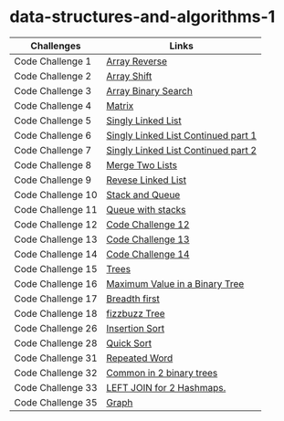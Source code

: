 

# data-structures-and-algorithms-1

Challenges | Links
---------- | ------
Code Challenge 1 | [Array Reverse](https://github.com/401-advanced-javascript-Anolla/data-structures-and-algorithms-1/pull/1)
Code Challenge 2 | [Array Shift](https://github.com/401-advanced-javascript-Anolla/data-structures-and-algorithms-1/pull/2) 
Code Challenge 3 | [Array Binary Search](https://github.com/401-advanced-javascript-Anolla/data-structures-and-algorithms-1/pull/3)
Code Challenge 4 | [Matrix](https://docs.google.com/spreadsheets/d/1Tj5chS-pZ5IycOafbB336T6LvghVpM_MJpU_4QPynww/edit#gid=0)
Code Challenge 5 | [Singly Linked List](https://github.com/401-advanced-javascript-Anolla/data-structures-and-algorithms-1/pull/5)
Code Challenge 6 | [Singly Linked List Continued part 1](https://github.com/401-advanced-javascript-Anolla/data-structures-and-algorithms-1/pull/7)
Code Challenge 7 | [Singly Linked List Continued part 2](https://github.com/401-advanced-javascript-Anolla/data-structures-and-algorithms-1/pull/8)
Code Challenge 8 | [Merge Two Lists](https://github.com/401-advanced-javascript-Anolla/data-structures-and-algorithms-1/pull/9)
Code Challenge 9 | [Revese Linked List](https://github.com/401-advanced-javascript-Anolla/data-structures-and-algorithms-1/pull/10)
Code Challenge 10 | [Stack and Queue](https://github.com/401-advanced-javascript-Anolla/data-structures-and-algorithms-1/pull/11)
Code Challenge 11 | [Queue with stacks](https://github.com/401-advanced-javascript-Anolla/data-structures-and-algorithms-1/pull/12)
Code Challenge 12 | [Code Challenge 12](https://github.com/401-advanced-javascript-Anolla/data-structures-and-algorithms-1/pull/14)
Code Challenge 13 | [Code Challenge 13](https://github.com/401-advanced-javascript-Anolla/data-structures-and-algorithms-1/pull/13)
Code Challenge 14 | [Code Challenge 14]()
Code Challenge 15 | [Trees](https://github.com/401-advanced-javascript-Anolla/data-structures-and-algorithms-1/pull/15)
Code Challenge 16 | [Maximum Value in a Binary Tree](https://github.com/401-advanced-javascript-Anolla/data-structures-and-algorithms-1/pull/18)
Code Challenge 17 | [Breadth first](https://github.com/401-advanced-javascript-Anolla/data-structures-and-algorithms-1/pull/17)
Code Challenge 18 | [fizzbuzz Tree](https://github.com/401-advanced-javascript-Anolla/data-structures-and-algorithms-1/pull/16)
Code Challenge 26 | [Insertion Sort](https://github.com/401-advanced-javascript-Anolla/data-structures-and-algorithms-1/pull/19)
Code Challenge 28 | [Quick Sort](https://github.com/401-advanced-javascript-Anolla/data-structures-and-algorithms-1/pull/21)
Code Challenge 31 | [Repeated Word](https://github.com/401-advanced-javascript-Anolla/data-structures-and-algorithms-1/pull/23)
Code Challenge 32 | [Common in 2 binary trees](https://github.com/401-advanced-javascript-Anolla/data-structures-and-algorithms-1/pull/24)
Code Challenge 33 | [LEFT JOIN for 2 Hashmaps.](https://github.com/401-advanced-javascript-Anolla/data-structures-and-algorithms-1/pull/25)
Code Challenge 35 | [Graph](https://github.com/401-advanced-javascript-Anolla/data-structures-and-algorithms-1/pull/26)

